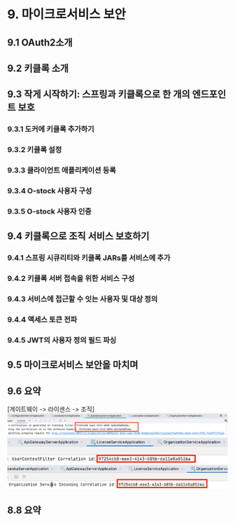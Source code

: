 # 9. 마이크로서비스 보안
## 9.1 OAuth2소개
## 9.2 키클록 소개
## 9.3 작게 시작하기: 스프링과 키클록으로 한 개의 엔드포인트 보호
### 9.3.1 도커에 키클록 추가하기
### 9.3.2 키클록 설정
### 9.3.3 클라이언트 애플리케이션 등록
### 9.3.4 O-stock 사용자 구성
### 9.3.5 O-stock 사용자 인증

## 9.4 키클록으로 조직 서비스 보호하기
### 9.4.1 스프링 시큐리티와 키클록 JARs를 서비스에 추가
### 9.4.2 키클록 서버 접속을 위한 서비스 구성
### 9.4.3 서비스에 접근할 수 잇는 사용자 및 대상 정의
### 9.4.4 액세스 토큰 전파
### 9.4.5 JWT의 사용자 정의 필드 파싱

## 9.5 마이크로서비스 보안을 마치며
## 9.6 요약

[게이트웨이 -> 라이센스 -> 조직]
![img_1.png](images/ch08/img_16.png)             
![img_1.png](images/ch08/img_17.png)             
![img_1.png](images/ch08/img_18.png)               
## 8.8 요약
